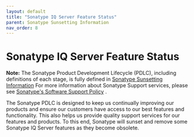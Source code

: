```yaml
---
layout: default
title: "Sonatype IQ Server Feature Status"
parent: Sonatype Sunsetting Information
nav_order: 8
---
```


# Sonatype IQ Server Feature Status

**Note:** The Sonatype Product Development Lifecycle (PDLC), including definitions of each stage, is fully defined in [Sonatype Sunsetting Information](#UUID-217b96ec-8a06-93ff-b373-ab40751a5647) For more information about Sonatype Support services, please see [Sonatype's Software Support Policy](https://www.sonatype.com/usage/software-support-policy) .

The Sonatype PDLC is designed to keep us continually improving our products and ensure our customers have access to our best features and functionality. This also helps us provide quality support services for our features and products. To this end, Sonatype will sunset and remove some Sonatype IQ Server features as they become obsolete.
